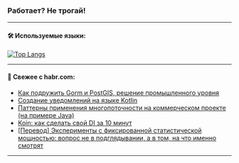 ### Работает? Не трогай!

---
<!--
#### 🛠️ Technical stack:

![Java](https://img.shields.io/badge/Java-informational?logo=Oracle&style=flat&logoColor=white&color=FF4500)
![Kotlin](https://img.shields.io/badge/Kotlin-informational?logo=Kotlin&style=flat&logoColor=white&color=774D97)
![TS](https://img.shields.io/badge/TypeScript-informational?logo=typeScript&style=flat&logoColor=black&color=017acc)
![Python](https://img.shields.io/badge/Python-informational?logo=Python&style=flat&logoColor=black&color=ffdd54) <br>
![Spring](https://img.shields.io/badge/Spring-informational?logo=Spring&style=flat&logoColor=white&color=6DB33F) 
![SpringBoot](https://img.shields.io/badge/SpringBoot-informational?logo=SpringBoot&style=flat&logoColor=white&color=6DB33F)
![Nest](https://img.shields.io/badge/NestJS-informational?logo=NestJS&style=flat&logoColor=white&color=E0234E) 
![NodeJS](https://img.shields.io/badge/NodeJS-informational?logo=node.js&style=flat&logoColor=white&color=70A760)<br>
![PostgreSQL](https://img.shields.io/badge/PostgreSQL-informational?logo=PostgreSQL&style=flat&logoColor=white&color=DAA520)
![MongoDB](https://img.shields.io/badge/MongoDB-informational?logo=MongoDB&style=flat&logoColor=white&color=870000)
![Apache](https://img.shields.io/badge/Apache-informational?logo=apache&style=flat&logoColor=white&color=f74e28)

___ 
-->

#### 🛠️ Используемые языки:

[![Top Langs](https://github-readme-stats-u2qms2cxw-advtsettinggmailcoms-projects.vercel.app/api/top-langs/?username=zloylis&langs_count=10&hide_title=true&title_color=e6edf3&size_weight=0.5&count_weight=0.5&layout=compact&hide_progress=true&hide_border=true&theme=dracula)](https://github.com/zloylis)

<!---


####  :octocat:&nbsp;&nbsp; Статистика:

![GitHub stats](https://github-readme-stats-u2qms2cxw-advtsettinggmailcoms-projects.vercel.app/api?username=zloylis&show_icons=true&hide_border=true&theme=dracula&title_color=e6edf3&include_all_commits=true&count_private=true&hide_rank=false&hide_title=true&rank_icon=github)
-->
---

#### 💬 Свежее с habr.com:

<!-- BLOG-POST-LIST:START -->
- [Как подружить Gorm и PostGIS, решение промышленного уровня](https://habr.com/ru/articles/847048/?utm_source=habrahabr&utm_medium=rss&utm_campaign=847048)
- [Создание уведомлений на языке Kotlin](https://habr.com/ru/articles/847020/?utm_source=habrahabr&utm_medium=rss&utm_campaign=847020)
- [Паттерны применения многопоточности на коммерческом проекте &lpar;на примере Java&rpar;](https://habr.com/ru/articles/838402/?utm_source=habrahabr&utm_medium=rss&utm_campaign=838402)
- [Koin: как сделать свой DI за 10 минут](https://habr.com/ru/companies/ozontech/articles/846482/?utm_source=habrahabr&utm_medium=rss&utm_campaign=846482)
- [[Перевод] Эксперименты с фиксированной статистической мощностью: вопрос не в подглядывании, а в том, на что именно смотрят](https://habr.com/ru/companies/wunderfund/articles/846914/?utm_source=habrahabr&utm_medium=rss&utm_campaign=846914)
<!-- BLOG-POST-LIST:END -->

---
